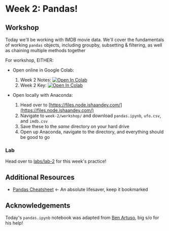 # Week 2: Pandas!
## Workshop 
Today we'll be working with IMDB movie data. We'll cover the fundamentals of working `pandas` objects, including groupby, subsetting & filtering, as well as chaining multiple methods together

For workshop, EITHER:
- Open online in Google Colab:
    1. Week 2 Notes: [![Open In Colab](https://colab.research.google.com/assets/colab-badge.svg)](https://colab.research.google.com/github/ishaandey/node/blob/master/week-2/workshop/pandas_notes.ipynb)
    2. Week 2 Key: [![Open In Colab](https://colab.research.google.com/assets/colab-badge.svg)](https://colab.research.google.com/github/ishaandey/node/blob/master/week-2/workshop/pandas_key.ipynb)

- Open locally with Anaconda:
    1. Head over to [https://files.node.ishaandey.com/](https://files.node.ishaandey.com/)
    2. Navigate to `week-2/workshop/` and download `pandas.ipynb`, `ufo.csv`, and `imdb.csv`
    3. Save these to the *same* directory on your hard drive
    4. Open up Anaconda, navigate to the directory, and everything should be good to go

### Lab
Head over to [labs/lab-2](../labs/lab-2) for this week's practice!

## Additional Resources
- [Pandas Cheatsheet](https://pandas.pydata.org/Pandas_Cheat_Sheet.pdf) <- An absolute lifesaver, keep it bookmarked

## Acknowledgements
Today's `pandas.ipynb` notebook was adapted from [Ben Artuso](https://github.com/benartuso/), big s/o for his help!



